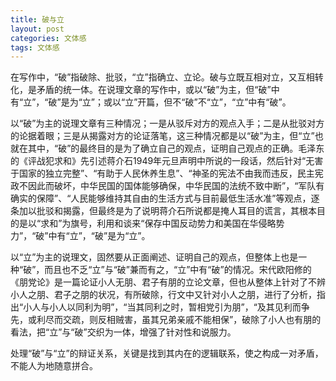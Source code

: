 ```yaml
---
title: 破与立
layout: post
categories: 文体感
tags: 文体感
---
```


在写作中，“破”指破除、批驳，“立”指确立、立论。破与立既互相对立，又互相转化，是矛盾的统一体。在说理文章的写作中，或以“破”为主，但“破”中有“立”，“破”是为“立”；或以“立”开篇，但不“破”不“立”，“立”中有“破”。

以“破”为主的说理文章有三种情况；一是从驳斥对方的观点入手；二是从批驳对方的论据着眼；三是从揭露对方的论证落笔，这三种情况都是以“破”为主，但“立”也就在其中，“破”的最终目的是为了确立自己的观点，证明自己观点的正确。毛泽东的《评战犯求和》先引述蒋介石1949年元旦声明中所说的一段话，然后针对“无害于国家的独立完整”、“有助于人民休养生息”、“神圣的宪法不由我而违反，民主宪政不因此而破坏，中华民国的国体能够确保，中华民国的法统不致中断”，“军队有确实的保障”、“人民能够维持其自由的生活方式与目前最低生活水准”等观点，逐条加以批驳和揭露，但最终是为了说明蒋介石所说都是掩人耳目的谎言，其根本目的是以“求和”为旗号，利用和谈来“保存中国反动势力和美国在华侵略势力”，“破”中有“立”，“破”是为“立”。

以“立”为主的说理文，固然要从正面阐述、证明自己的观点，但整体上也是一种“破”，而且也不乏“立”与“破”兼而有之，“立”中有“破”的情况。宋代欧阳修的《朋党论》是一篇论证小人无朋、君子有朋的立论文章，但也从整体上针对了不辨小人之朋、君子之朋的状况，有所破除，行文中又针对小人之朋，进行了分析，指出“小人与小人以同利为明”，“当其同利之时，暂相党引为朋”，“及其见利而争先，或利尽而交疏，则反相贼害，虽其兄弟亲戚不能相保”，破除了小人也有朋的看法，把“立”与“破”交织为一体，增强了针对性和说服力。

处理“破”与“立”的辩证关系，关键是找到其内在的逻辑联系，使之构成一对矛盾，不能人为地随意拼合。 